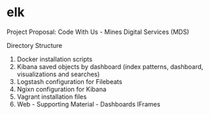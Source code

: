 # elk
 Project Proposal: Code With Us - Mines Digital Services (MDS)
 
Directory Structure 

1. Docker installation scripts
2. Kibana saved objects by dashboard (index patterns, dashboard, visualizations and searches)
3. Logstash configuration for Filebeats
4. Ngixn configuration for Kibana
5. Vagrant installation files
6. Web - Supporting Material - Dashboards IFrames